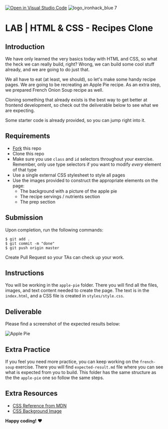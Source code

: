 [![Open in Visual Studio Code](https://classroom.github.com/assets/open-in-vscode-c66648af7eb3fe8bc4f294546bfd86ef473780cde1dea487d3c4ff354943c9ae.svg)](https://classroom.github.com/online_ide?assignment_repo_id=8124957&assignment_repo_type=AssignmentRepo)
![logo_ironhack_blue 7](https://user-images.githubusercontent.com/23629340/40541063-a07a0a8a-601a-11e8-91b5-2f13e4e6b441.png)

# LAB | HTML & CSS - Recipes Clone

## Introduction

We have only learned the very basics today with HTML and CSS, so what the heck we can really build, right? Wrong, we can build some cool stuff already, and we are going to do just that.

We all have to eat (at least, we should), so let's make some handy recipe pages. We are going to be recreating an Apple Pie recipe. As an extra step, we prepared French Onion Soup recipe as well.

Cloning something that already exists is the best way to get better at frontend development, so check out the deliverable below to see what we are expecting.

Some starter code is already provided, so you can jump right into it.

## Requirements

- [Fork](https://guides.github.com/activities/forking/) this repo
- Clone this repo
- Make sure you use `class` and `id` selectors throughout your exercise. Remember, only use type selectors if you want to modify _every_ element of that type
- Use a single external CSS stylesheet to style all pages
- Use the images provided to construct the appropriate elements on the page:
  - The background with a picture of the apple pie
  - The recipe servings / nutrients section
  - The prep section

## Submission

Upon completion, run the following commands:

```
$ git add .
$ git commit -m "done"
$ git push origin master
```

Create Pull Request so your TAs can check up your work.

## Instructions

You will be working in the `apple-pie` folder. There you will find all the files, images, and text content needed to create the page. The text is in the `index.html`, and a CSS file is created in `styles/style.css`.

## Deliverable

Please find a screenshot of the expected results below:

![Apple Pie](https://i.imgur.com/lGGM68Q.jpg)

<!-- ![French Onion](https://i.imgur.com/uepu2DO.jpg) -->

## Extra Practice

If you feel you need more practice, you can keep working on the `french-soup` exercise. There you will find `expected-result.md` file where you can see what is expected from you to build. This folder has the same structure as the the `apple-pie` one so follow the same steps.

## Extra Resources

- [CSS Reference from MDN](https://developer.mozilla.org/en-US/docs/Web/CSS)
- [CSS Background Image](https://developer.mozilla.org/en/docs/Web/CSS/background-image)

**Happy coding!** :heart:
